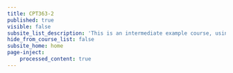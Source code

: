 ```yaml
---
title: CPT363-2
published: true
visible: false
subsite_list_description: 'This is an intermediate example course, using a moderate number of page types and features.'
hide_from_course_list: false
subsite_home: home
page-inject:
    processed_content: true
---
```


